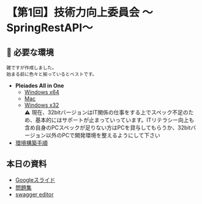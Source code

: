 # 【第1回】技術力向上委員会 〜SpringRestAPI〜

## :high_brightness: 必要な環境

```
雑ですが作成しました。
始まる前に色々と揃っているとベストです。
```

- **Pleiades All in One**
  - [Windows x64](https://ftp.jaist.ac.jp/pub/mergedoc/pleiades/2022/pleiades-2022-12-java-win-64bit-jre_20230124.exe)
  - [Mac](https://ftp.jaist.ac.jp/pub/mergedoc/pleiades/2022/pleiades-2022-12-java-mac-jre_20230124.dmg)
  - [Windows x32](https://ftp.jaist.ac.jp/pub/mergedoc/pleiades/2018/pleiades-2018-09-java-win-32bit-jre_20181004.zip)<br>:warning: 現在、32bitバージョンはIT関係の仕事をする上でスペック不足のため、基本的にはサポートが止まっていっています。ITリテラシー向上も含め自身のPCスペックが足りない方はPCを貸与してもらうか、32bitバージョン以外のPCで開発環境を整えるようにして下さい
- [環境構築手順](https://docs.google.com/document/d/1tyhYLDv36eAn8yShCQySgSIazSmc5RrLqn5sdq3LQDc/edit)
  

## 本日の資料
- [Googleスライド](https://docs.google.com/presentation/d/1X7nhKsFRaI2Cfe3MxUZO-wNt4OwNlVepsCQCxt0Cp68/edit?usp=drive_link)
- [問題集](https://github.com/shuya-suzuki-desu/tic-spring-rest-api/issues)
- [swagger editor](https://editor.swagger.io/)
